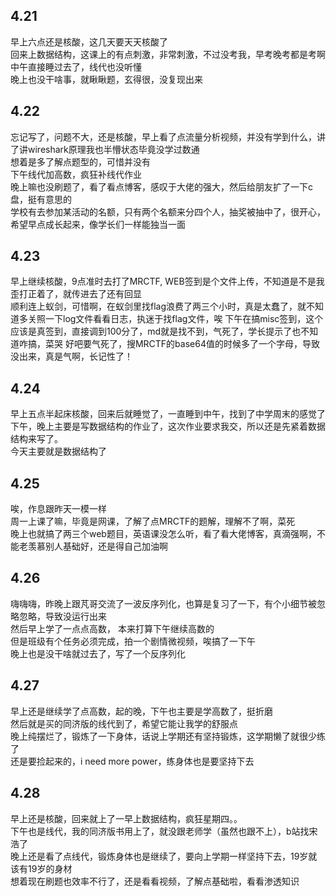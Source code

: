 ## 4.21
  早上六点还是核酸，这几天要天天核酸了    
  回来上数据结构，这课上的有点刺激，非常刺激，不过没考我，早考晚考都是考啊       
  中午直接睡过去了，线代也没听懂    
  晚上也没干啥事，就瞅瞅题，玄得很，没复现出来       
  
## 4.22
  忘记写了，问题不大，还是核酸，早上看了点流量分析视频，并没有学到什么，讲了讲wireshark原理我也半懵状态毕竟没学过数通      
  想着是多了解点题型的，可惜并没有      
  下午线代加高数，疯狂补线代作业    
  晚上嘛也没刷题了，看了看点博客，感叹于大佬的强大，然后给朋友扩了一下c盘，挺有意思的      
  学校有去参加某活动的名额，只有两个名额来分四个人，抽奖被抽中了，很开心，希望早点成长起来，像学长们一样能独当一面     
  
  
## 4.23
 早上继续核酸，9点准时去打了MRCTF, WEB签到是个文件上传，不知道是不是我歪打正着了，就传进去了还有回显  
顺利连上蚁剑，可惜啊，在蚁剑里找flag浪费了两三个小时，真是太蠢了，就不知道多关照一下log文件看看日志，执迷于找flag文件，唉 
  下午在搞misc签到，这个应该是真签到，直接调到100分了，md就是找不到，气死了，学长提示了也不知道咋搞，菜哭 
  好吧要气死了，搜MRCTF的base64值的时候多了一个字母，导致没出来，真是气啊，长记性了！    
  
## 4.24
  早上五点半起床核酸，回来后就睡觉了，一直睡到中午，找到了中学周末的感觉了            
  下午，晚上主要是写数据结构的作业了，这次作业要求我交，所以还是先紧着数据结构来写了。   
  今天主要就是数据结构了       
  
## 4.25
  唉，作息跟昨天一模一样        
  周一上课了嘛，毕竟是网课，了解了点MRCTF的题解，理解不了啊，菜死   
  晚上也就搞了两三个web题目，英语课没怎么听，看了看大佬博客，真滴强啊，不能老羡慕别人基础好，还是得自己加油啊   
  
## 4.26
  嗨嗨嗨，昨晚上跟芃哥交流了一波反序列化，也算是复习了一下，有个小细节被忽略忽略，导致没运行出来   
  然后早上学了一点点高数， 本来打算下午继续高数的  
  但是班级有个任务必须完成，拍一个剧情微视频，唉搞了一下午      
  晚上也是没干啥就过去了，写了一个反序列化         
  
## 4.27
  早上还是继续学了点高数，起的晚，下午也主要是学高数了，挺折磨    
  然后就是买的同济版的线代到了，希望它能让我学的舒服点     
  晚上纯摆烂了，锻炼了一下身体，话说上学期还有坚持锻炼，这学期懒了就很少练了   
  还是要捡起来的，i need more power，练身体也是要坚持下去       
  
  
## 4.28
  早上还是核酸，回来就上了一早上数据结构，疯狂星期四。。   
  下午也是线代，我的同济版书用上了，就没跟老师学（虽然也跟不上），b站找宋浩了    
  晚上还是看了点线代，锻炼身体也是继续了，要向上学期一样坚持下去，19岁就该有19岁的身材             
  想着现在刷题也效率不行了，还是看看视频，了解点基础啦，看看渗透知识     
  
